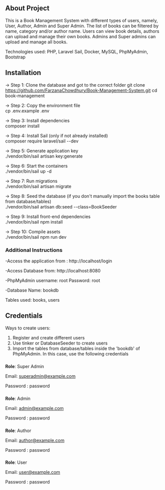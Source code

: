 ## About Project

This is a Book Management System with different types of users, namely, User, Author, Admin and Super Admin.
The list of books can be filtered by name, category and/or author name. 
Users can view book details, authors can upload and manage their own books. Admins and Super admins can upload and manage all books.

Technologies used: PHP, Laravel Sail, Docker, MySQL, PhpMyAdmin, Bootstrap

## Installation

-> Step 1: Clone the database and got to the correct folder
git clone https://github.com/FarzanaChowdhury/Book-Management-System.git
cd book-management

-> Step 2: Copy the environment file  
cp .env.example .env  

-> Step 3: Install dependencies  
composer install  

-> Step 4: Install Sail (only if not already installed)  
composer require laravel/sail --dev  

-> Step 5: Generate application key  
./vendor/bin/sail artisan key:generate  

-> Step 6: Start the containers  
./vendor/bin/sail up -d  

-> Step 7: Run migrations  
./vendor/bin/sail artisan migrate  

-> Step 8: Seed the database (if you don't manually import the books table from database/tables)  
./vendor/bin/sail artisan db:seed --class=BookSeeder  

-> Step 9: Install front-end dependencies  
./vendor/bin/sail npm install  

-> Step 10: Compile assets  
./vendor/bin/sail npm run dev  


### Additional Instructions
-Access the application from : http://localhost/login

-Access Database from: http://localhost:8080

-PhpMyAdmin username: root Password: root

-Database Name: bookdb

Tables used: books, users

## Credentials
Ways to create users:
1. Register and create different users
2. Use tinker or DatabaseSeeder to create users
3. Import the tables from database/tables inside the 'bookdb' of PhpMyAdmin.
   In this case, use the following credentials


###
**Role**: Super Admin

Email: superadmin@example.com

Password : password

###
**Role**: Admin

Email: admin@example.com

Password : password

###
**Role**: Author

Email: author@example.com

Password : password

###
**Role**: User

Email: user@example.com

Password : password


